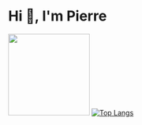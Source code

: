 <h1 align="left">Hi 👋, I'm Pierre</h1>

<img height="165em" src="https://github-readme-stats.vercel.app/api?username=Piarre&theme=tokyonight&show_icons=true&hide_border=true&count_private=true&include_all_commits=true" /> [![Top Langs](https://github-readme-stats.vercel.app/api/top-langs/?username=Piarre&theme=tokyonight&hide_border=true&layout=compact)](https://github.com/anuraghazra/github-readme-stats)
